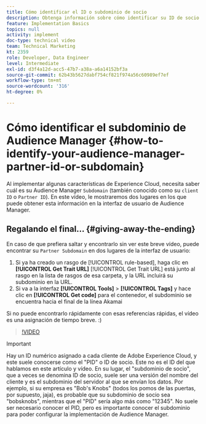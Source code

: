 ```yaml
---
title: Cómo identificar el ID o subdominio de socio
description: Obtenga información sobre cómo identificar su ID de socio o subdominio al implementar algunas funciones de Experience Cloud y acerca de dos lugares en los que puede obtener este ID en la interfaz de usuario de Audience Manager.
feature: Implementation Basics
topics: null
activity: implement
doc-type: technical video
team: Technical Marketing
kt: 2359
role: Developer, Data Engineer
level: Intermediate
exl-id: d3f4a12d-acc5-47b7-a38a-a6a14152bf3a
source-git-commit: 62b43b5627dabf754cf821f974a56c60989ef7ef
workflow-type: tm+mt
source-wordcount: '316'
ht-degree: 0%

---
```


# Cómo identificar el subdominio de Audience Manager {#how-to-identify-your-audience-manager-partner-id-or-subdomain}

Al implementar algunas características de Experience Cloud, necesita saber cuál es su Audience Manager `Subdomain` (también conocido como su `client ID` o `Partner ID`). En este vídeo, le mostraremos dos lugares en los que puede obtener esta información en la interfaz de usuario de Audience Manager.

## Regalando el final... {#giving-away-the-ending}

En caso de que prefiera saltar y encontrarlo sin ver este breve vídeo, puede encontrar su `Partner Subdomain` en dos lugares de la interfaz de usuario:

1. Si ya ha creado un rasgo de [!UICONTROL rule-based], haga clic en **[!UICONTROL Get Trait URL]**
   [!UICONTROL Get Trait URL] está junto al rasgo en la lista de rasgos de esa carpeta, y la URL incluirá su subdominio en la URL.
1. Si va a la interfaz **[!UICONTROL Tools]** > **[!UICONTROL Tags]** y hace clic en **[!UICONTROL Get code]** para el contenedor, el subdominio se encuentra hacia el final de la línea Akamai

Si no puede encontrarlo rápidamente con esas referencias rápidas, el vídeo es una asignación de tiempo breve. :)

>[!VIDEO](https://video.tv.adobe.com/v/25922/?quality=12)

>[!IMPORTANT]
>
>Hay un ID numérico asignado a cada cliente de Adobe Experience Cloud, y este suele conocerse como el &quot;PID&quot; o ID de socio. Este no es el ID del que hablamos en este artículo y vídeo. En su lugar, el &quot;subdominio de socio&quot;, que a veces se denomina ID de socio, suele ser una versión del nombre del cliente y es el subdominio del servidor al que se envían los datos. Por ejemplo, si su empresa es &quot;Bob&#39;s Knobs&quot; (todos los pomos de las puertas, por supuesto, jaja), es probable que su subdominio de socio sea &quot;bobsknobs&quot;, mientras que el &quot;PID&quot; sería algo más como &quot;12345&quot;. No suele ser necesario conocer el PID, pero es importante conocer el subdominio para poder configurar la implementación de Audience Manager.
>
